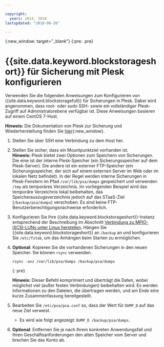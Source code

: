 ```yaml
---

copyright:
  years: 2014, 2018
lastupdated: "2018-06-26"

---
```

{:new_window: target="_blank"}
{:pre: .pre}
 
# {{site.data.keyword.blockstorageshort}} für Sicherung mit Plesk konfigurieren

Verwenden Sie die folgenden Anweisungen zum Konfigurieren von {{site.data.keyword.blockstoragefull}} für Sicherungen in Plesk. Dabei wird angenommen, dass root- oder sudo SSH- sowie ein vollständiger Plesk-Zugriff auf Administratorebene verfügbar ist. Diese Anweisungen basieren auf einem CentOS 7-Host.

**Hinweis:** Die Dokumentation von Plesk zur Sicherung und Wiederherstellung finden Sie [hier](https://docs.plesk.com/en-US/12.5/administrator-guide/backing-up-and-restoration.59256/){:new_window}.

1. Stellen Sie über SSH eine Verbindung zu dem Host her.

2. Stellen Sie sicher, dass ein Mountpunktziel vorhanden ist. <br />
   **Hinweis:** Plesk bietet zwei Optionen zum Speichern von Sicherungen. Die eine ist der interne Plesk-Speicher (ein Sicherungsspeicher auf dem Plesk-Server). Die andere ist ein externer FTP-Speicher (ein Sicherungsspeicher, der sich auf einem externen Server im Web oder im lokalen Netz befindet). In der Regel werden interne Sicherungen in Plesk-Fenstern im Pfad `/var/lib/psa/dumps` gespeichert und verwenden `/tmp` als temporäres Verzeichnis. Im vorliegenden Beispiel wird das temporäre Verzeichnis lokal beibehalten, das Speicherauszugsverzeichnis jedoch auf das STaaS-Ziel (`/backup/psa/dumps`) verschoben. Es sind keine FTP-Benutzerberechtigungsnachweise erforderlich.
   
3. Konfigurieren Sie Ihre {{site.data.keyword.blockstorageshort}}-Instanz entsprechend der Beschreibung im Abschnitt [Verbindung zu MPIO-iSCSI-LUNs unter Linux herstellen](accessing_block_storage_linux.html). Hängen Sie {{site.data.keyword.blockstorageshort}} an `/backup` an und konfigurieren Sie `/etc/fstab`, um das Anhängen beim Starten zu ermöglichen.

4. **Optional**: Kopieren Sie die vorhandenen Sicherungen in den neuen Speicher. Sie können `rsync` verwenden.
   ```
   rsync -avz /var/lib/psa/dumps /backup/psa/dumps
   ```
   {: pre}
    
    **Hinweis:** Dieser Befehl komprimiert und überträgt die Daten, wobei möglichst viel (außer festen Verbindungen) beibehalten wird. Es werden Informationen zu den Dateien, die übertragen werden, und am Ende eine kurze Zusammenfassung bereitgestellt.
    
5. Bearbeiten Sie `/etc/psa/psa.conf` so, dass der Wert für `DUMP_D` auf das neue Ziel verweist. 
    - Es wird wie folgt angezeigt: `DUMP_D /backup/psa/dumps`. 

6. **Optional**: Entfernen Sie je nach Ihrem konkreten Anwendungsfall und Ihren Geschäftsanforderungen den alten Speicher vom Server und brechen Sie das Konto ab.


